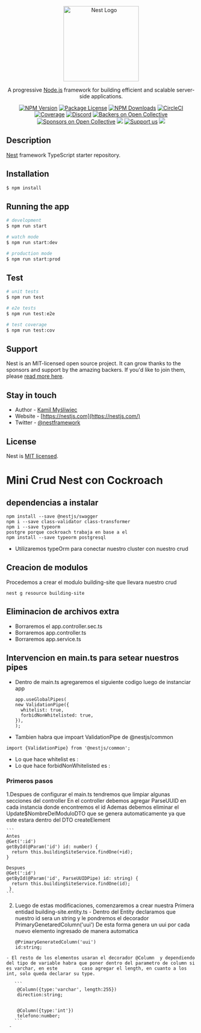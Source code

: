<p align="center">
  <a href="http://nestjs.com/" target="blank"><img src="https://nestjs.com/img/logo-small.svg" width="200" alt="Nest Logo" /></a>
</p>

[circleci-image]: https://img.shields.io/circleci/build/github/nestjs/nest/master?token=abc123def456
[circleci-url]: https://circleci.com/gh/nestjs/nest

  <p align="center">A progressive <a href="http://nodejs.org" target="_blank">Node.js</a> framework for building efficient and scalable server-side applications.</p>
    <p align="center">
<a href="https://www.npmjs.com/~nestjscore" target="_blank"><img src="https://img.shields.io/npm/v/@nestjs/core.svg" alt="NPM Version" /></a>
<a href="https://www.npmjs.com/~nestjscore" target="_blank"><img src="https://img.shields.io/npm/l/@nestjs/core.svg" alt="Package License" /></a>
<a href="https://www.npmjs.com/~nestjscore" target="_blank"><img src="https://img.shields.io/npm/dm/@nestjs/common.svg" alt="NPM Downloads" /></a>
<a href="https://circleci.com/gh/nestjs/nest" target="_blank"><img src="https://img.shields.io/circleci/build/github/nestjs/nest/master" alt="CircleCI" /></a>
<a href="https://coveralls.io/github/nestjs/nest?branch=master" target="_blank"><img src="https://coveralls.io/repos/github/nestjs/nest/badge.svg?branch=master#9" alt="Coverage" /></a>
<a href="https://discord.gg/G7Qnnhy" target="_blank"><img src="https://img.shields.io/badge/discord-online-brightgreen.svg" alt="Discord"/></a>
<a href="https://opencollective.com/nest#backer" target="_blank"><img src="https://opencollective.com/nest/backers/badge.svg" alt="Backers on Open Collective" /></a>
<a href="https://opencollective.com/nest#sponsor" target="_blank"><img src="https://opencollective.com/nest/sponsors/badge.svg" alt="Sponsors on Open Collective" /></a>
  <a href="https://paypal.me/kamilmysliwiec" target="_blank"><img src="https://img.shields.io/badge/Donate-PayPal-ff3f59.svg"/></a>
    <a href="https://opencollective.com/nest#sponsor"  target="_blank"><img src="https://img.shields.io/badge/Support%20us-Open%20Collective-41B883.svg" alt="Support us"></a>
  <a href="https://twitter.com/nestframework" target="_blank"><img src="https://img.shields.io/twitter/follow/nestframework.svg?style=social&label=Follow"></a>
</p>
  <!--[![Backers on Open Collective](https://opencollective.com/nest/backers/badge.svg)](https://opencollective.com/nest#backer)
  [![Sponsors on Open Collective](https://opencollective.com/nest/sponsors/badge.svg)](https://opencollective.com/nest#sponsor)-->

## Description

[Nest](https://github.com/nestjs/nest) framework TypeScript starter repository.

## Installation

```bash
$ npm install
```

## Running the app

```bash
# development
$ npm run start

# watch mode
$ npm run start:dev

# production mode
$ npm run start:prod
```

## Test

```bash
# unit tests
$ npm run test

# e2e tests
$ npm run test:e2e

# test coverage
$ npm run test:cov
```

## Support

Nest is an MIT-licensed open source project. It can grow thanks to the sponsors and support by the amazing backers. If you'd like to join them, please [read more here](https://docs.nestjs.com/support).

## Stay in touch

- Author - [Kamil Myśliwiec](https://kamilmysliwiec.com)
- Website - [https://nestjs.com](https://nestjs.com/)
- Twitter - [@nestframework](https://twitter.com/nestframework)

## License

Nest is [MIT licensed](LICENSE).



# Mini Crud Nest con Cockroach

## dependencias a instalar
```
npm install --save @nestjs/swagger
npm i --save class-validator class-transformer
npm i --save typeorm
postgre porque cockroach trabaja en base a el
npm install --save typeorm postgresql
```
 - Utilizaremos typeOrm para conectar nuestro cluster con nuestro crud

## Creacion de modulos 
  Procedemos a crear el modulo building-site que llevara nuestro crud 
```
nest g resource building-site
```

## Eliminacion de archivos extra
- Borraremos el app.controller.sec.ts
- Borraremos  app.controller.ts
- Borraremos app.service.ts

## Intervencion en main.ts para setear nuestros pipes
- Dentro de main.ts agregaremos el siguiente codigo luego de instanciar app
  	```
    app.useGlobalPipes(
    new ValidationPipe({
      whitelist: true,
      forbidNonWhitelisted: true,
    }),
  );
     ```
 - Tambien habra que impoart ValidationPipe de @nestjs/common

  ```
  import {ValidationPipe} from '@nestjs/common';
  ```
  - Lo que hace whitelist es : 
  - Lo que hace forbidNonWhitelisted es : 

### Primeros pasos

   1.Despues de configurar el main.ts tendremos que limpiar algunas secciones del controller
   En el controller debemos agregar ParseUUID en cada instancia donde encontremos el id
   Ademas debemos eliminar el Update$NombreDelModuloDTO que se genera automaticamente ya que este estara dentro del DTO createElement
   
    ```
    Antes 
    @Get(':id')
    getById(@Param('id') id: number) {
      return this.buildingSiteService.findOne(+id);
    }
    
    Despues 
    @Get(':id')
    getById(@Param('id', ParseUUIDPipe) id: string) {
      return this.buildingSiteService.findOne(id);
     }
    ```
  2. Luego de estas modificaciones, comenzaremos a crear nuestra Primera entidad building-site.entity.ts
    - Dentro del Entity declaramos que nuestro  id sera un string y le pondremos el decorador PrimaryGenetaredColumn('uui')
       De esta forma genera un uui por cada nuevo elemento ingresado de manera automatica
       
       ```
       @PrimaryGeneratedColumn('uui')
       id:string;
       ```
       
    - El resto de los elementos usaran el decorador @Column  y dependiendo del tipo de variable habra que poner dentro del parametro de column si es varchar, en este         caso agregar el length, en cuanto a los int, solo queda declarar su type.
    
       ```
        @Column({type:'varchar', length:255})
        direction:string;
        
        
        @Column({type:'int'})
        telefono:number;
       ```
     - 
    
 
  


